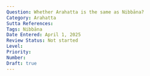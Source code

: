 ```yaml
---
Question: Whether Arahatta is the same as Nibbāna?
Category: Arahatta
Sutta References:
Tags: Nibbāna
Date Entered: April 1, 2025
Review Status: Not started
Level: 
Priority: 
Number: 
Draft: true
---
```

